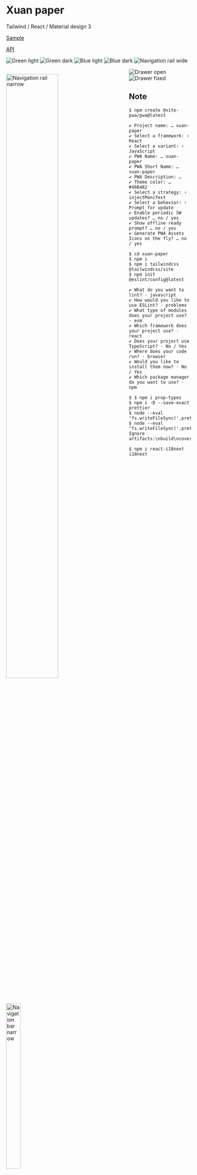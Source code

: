 # Xuan paper

Tailwind / React / Material design 3

[Sample](https://xuan-paper.michinobu.jp)

[API](docs/api.md)

![Green light](docs/green-light.png)
![Green dark](docs/green-dark.png)
![Blue light](docs/blue-light.png)
![Blue dark](docs/blue-dark.png)
![Navigation rail wide](docs/nav-rail-wide.png)

<p style="float: left">
<img src="docs/nav-rail-narrow.png" alt="Navigation rail narrow" style="width: 65%">
<img src="docs/nav-bar-narrow.png" alt="Navigation bar narrow" style="width: 34%">
</p>

![Drawer open](docs/drawer-open.png)
![Drawer fixed](docs/drawer-fixed.png)

## Note

```
$ npm create @vite-pwa/pwa@latest

✔ Project name: … xuan-paper
✔ Select a framework: › React
✔ Select a variant: › JavaScript
✔ PWA Name: … xuan-paper
✔ PWA Short Name: … xuan-paper
✔ PWA Description: …
✔ Theme color: … #46B482
✔ Select a strategy: › injectManifest
✔ Select a behavior: › Prompt for update
✔ Enable periodic SW updates? … no / yes
✔ Show offline ready prompt? … no / yes
✔ Generate PWA Assets Icons on the fly? … no / yes

$ cd xuan-paper
$ npm i
$ npm i tailwindcss @tailwindcss/vite
$ npm init @eslint/config@latest

✔ What do you want to lint? · javascript
✔ How would you like to use ESLint? · problems
✔ What type of modules does your project use? · esm
✔ Which framework does your project use? · react
✔ Does your project use TypeScript? · No / Yes
✔ Where does your code run? · browser
✔ Would you like to install them now? · No / Yes
✔ Which package manager do you want to use? · npm

$ $ npm i prop-types
$ npm i -D --save-exact prettier
$ node --eval "fs.writeFileSync('.prettierrc','{}\n')"
$ node --eval "fs.writeFileSync('.prettierignore','# Ignore artifacts:\nbuild\ncoverage\n')"

$ npm i react-i18next i18next
```
